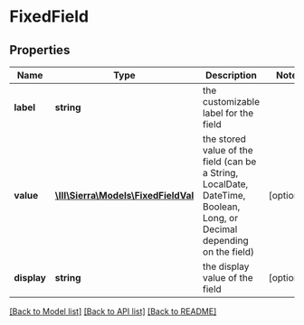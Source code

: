 # FixedField

## Properties
Name | Type | Description | Notes
------------ | ------------- | ------------- | -------------
**label** | **string** | the customizable label for the field | 
**value** | [**\III\Sierra\Models\FixedFieldVal**](FixedFieldVal.md) | the stored value of the field (can be a String, LocalDate, DateTime, Boolean, Long, or Decimal depending on the field) | [optional] 
**display** | **string** | the display value of the field | [optional] 

[[Back to Model list]](../README.md#documentation-for-models) [[Back to API list]](../README.md#documentation-for-api-endpoints) [[Back to README]](../README.md)


